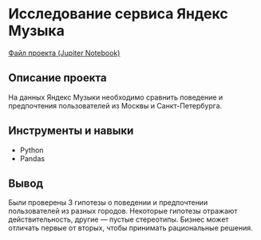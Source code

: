 # Исследование сервиса Яндекс Музыка
[Файл проекта (Jupiter Notebook)](https://github.com/yakserwork/projects/blob/3b4889409538d58f7235149388bdace14b8f3e14/yandex-music/yandex-music.ipynb)

## Описание проекта
На данных Яндекс Музыки необходимо сравнить поведение и предпочтения пользователей из Москвы и Санкт-Петербурга.

## Инструменты и навыки
- Python
- Pandas

## Вывод
Были проверены 3 гипотезы о поведении и предпочтении пользователей из разных городов. Некоторые гипотезы отражают действительность, другие — пустые стереотипы. Бизнес может отличать первые от вторых, чтобы принимать рациональные решения.
